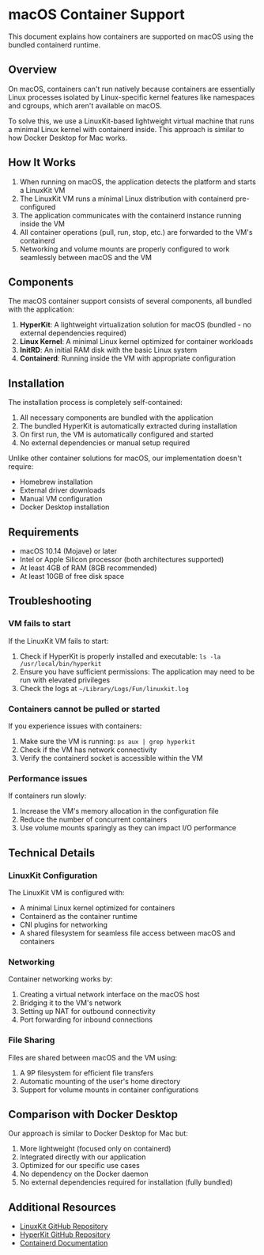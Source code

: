 # macOS Container Support

This document explains how containers are supported on macOS using the bundled containerd runtime.

## Overview

On macOS, containers can't run natively because containers are essentially Linux processes isolated by Linux-specific kernel features like namespaces and cgroups, which aren't available on macOS.

To solve this, we use a LinuxKit-based lightweight virtual machine that runs a minimal Linux kernel with containerd inside. This approach is similar to how Docker Desktop for Mac works.

## How It Works

1. When running on macOS, the application detects the platform and starts a LinuxKit VM
2. The LinuxKit VM runs a minimal Linux distribution with containerd pre-configured
3. The application communicates with the containerd instance running inside the VM
4. All container operations (pull, run, stop, etc.) are forwarded to the VM's containerd
5. Networking and volume mounts are properly configured to work seamlessly between macOS and the VM

## Components

The macOS container support consists of several components, all bundled with the application:

1. **HyperKit**: A lightweight virtualization solution for macOS (bundled - no external dependencies required)
2. **Linux Kernel**: A minimal Linux kernel optimized for container workloads
3. **InitRD**: An initial RAM disk with the basic Linux system
4. **Containerd**: Running inside the VM with appropriate configuration

## Installation

The installation process is completely self-contained:

1. All necessary components are bundled with the application
2. The bundled HyperKit is automatically extracted during installation
3. On first run, the VM is automatically configured and started
4. No external dependencies or manual setup required

Unlike other container solutions for macOS, our implementation doesn't require:
- Homebrew installation
- External driver downloads
- Manual VM configuration
- Docker Desktop installation

## Requirements

- macOS 10.14 (Mojave) or later
- Intel or Apple Silicon processor (both architectures supported)
- At least 4GB of RAM (8GB recommended)
- At least 10GB of free disk space

## Troubleshooting

### VM fails to start

If the LinuxKit VM fails to start:

1. Check if HyperKit is properly installed and executable: `ls -la /usr/local/bin/hyperkit`
2. Ensure you have sufficient permissions: The application may need to be run with elevated privileges
3. Check the logs at `~/Library/Logs/Fun/linuxkit.log`

### Containers cannot be pulled or started

If you experience issues with containers:

1. Make sure the VM is running: `ps aux | grep hyperkit`
2. Check if the VM has network connectivity
3. Verify the containerd socket is accessible within the VM

### Performance issues

If containers run slowly:

1. Increase the VM's memory allocation in the configuration file
2. Reduce the number of concurrent containers
3. Use volume mounts sparingly as they can impact I/O performance

## Technical Details

### LinuxKit Configuration

The LinuxKit VM is configured with:

- A minimal Linux kernel optimized for containers
- Containerd as the container runtime
- CNI plugins for networking
- A shared filesystem for seamless file access between macOS and containers

### Networking

Container networking works by:

1. Creating a virtual network interface on the macOS host
2. Bridging it to the VM's network
3. Setting up NAT for outbound connectivity
4. Port forwarding for inbound connections

### File Sharing

Files are shared between macOS and the VM using:

1. A 9P filesystem for efficient file transfers
2. Automatic mounting of the user's home directory
3. Support for volume mounts in container configurations

## Comparison with Docker Desktop

Our approach is similar to Docker Desktop for Mac but:

1. More lightweight (focused only on containerd)
2. Integrated directly with our application
3. Optimized for our specific use cases
4. No dependency on the Docker daemon
5. No external dependencies required for installation (fully bundled)

## Additional Resources

- [LinuxKit GitHub Repository](https://github.com/linuxkit/linuxkit)
- [HyperKit GitHub Repository](https://github.com/moby/hyperkit)
- [Containerd Documentation](https://containerd.io/docs/) 